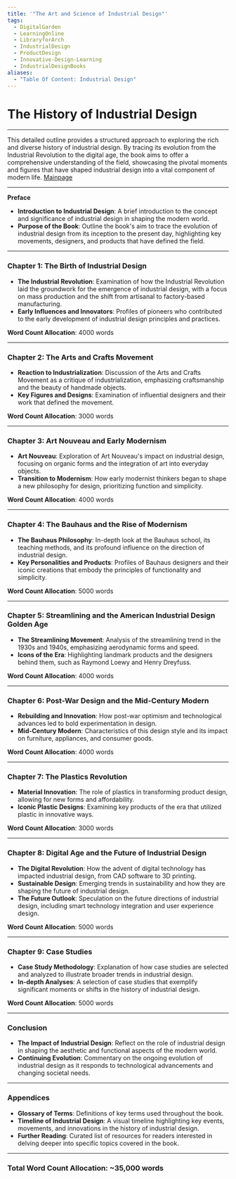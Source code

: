 ```yaml
---
title: '"The Art and Science of Industrial Design"'
tags:
  - DigitalGarden
  - LearningOnline
  - LibraryforArch
  - IndustrialDesign
  - ProductDesign
  - Innovative-Design-Learning
  - IndustrialDesignBooks
aliases:
  - "Table Of Content: Industrial Design"
---
```

# The History of Industrial Design
---
This detailed outline provides a structured approach to exploring the rich and diverse history of industrial design. By tracing its evolution from the Industrial Revolution to the digital age, the book aims to offer a comprehensive understanding of the field, showcasing the pivotal moments and figures that have shaped industrial design into a vital component of modern life.
[Mainpage](Intro)

---

**Preface**

- **Introduction to Industrial Design**: A brief introduction to the concept and significance of industrial design in shaping the modern world.
- **Purpose of the Book**: Outline the book's aim to trace the evolution of industrial design from its inception to the present day, highlighting key movements, designers, and products that have defined the field.

---

### Chapter 1: The Birth of Industrial Design

- **The Industrial Revolution**: Examination of how the Industrial Revolution laid the groundwork for the emergence of industrial design, with a focus on mass production and the shift from artisanal to factory-based manufacturing.
- **Early Influences and Innovators**: Profiles of pioneers who contributed to the early development of industrial design principles and practices.

**Word Count Allocation**: 4000 words

---

### Chapter 2: The Arts and Crafts Movement

- **Reaction to Industrialization**: Discussion of the Arts and Crafts Movement as a critique of industrialization, emphasizing craftsmanship and the beauty of handmade objects.
- **Key Figures and Designs**: Examination of influential designers and their work that defined the movement.

**Word Count Allocation**: 3000 words

---

### Chapter 3: Art Nouveau and Early Modernism

- **Art Nouveau**: Exploration of Art Nouveau's impact on industrial design, focusing on organic forms and the integration of art into everyday objects.
- **Transition to Modernism**: How early modernist thinkers began to shape a new philosophy for design, prioritizing function and simplicity.

**Word Count Allocation**: 4000 words

---

### Chapter 4: The Bauhaus and the Rise of Modernism

- **The Bauhaus Philosophy**: In-depth look at the Bauhaus school, its teaching methods, and its profound influence on the direction of industrial design.
- **Key Personalities and Products**: Profiles of Bauhaus designers and their iconic creations that embody the principles of functionality and simplicity.

**Word Count Allocation**: 5000 words

---

### Chapter 5: Streamlining and the American Industrial Design Golden Age

- **The Streamlining Movement**: Analysis of the streamlining trend in the 1930s and 1940s, emphasizing aerodynamic forms and speed.
- **Icons of the Era**: Highlighting landmark products and the designers behind them, such as Raymond Loewy and Henry Dreyfuss.

**Word Count Allocation**: 4000 words

---

### Chapter 6: Post-War Design and the Mid-Century Modern

- **Rebuilding and Innovation**: How post-war optimism and technological advances led to bold experimentation in design.
- **Mid-Century Modern**: Characteristics of this design style and its impact on furniture, appliances, and consumer goods.

**Word Count Allocation**: 4000 words

---

### Chapter 7: The Plastics Revolution

- **Material Innovation**: The role of plastics in transforming product design, allowing for new forms and affordability.
- **Iconic Plastic Designs**: Examining key products of the era that utilized plastic in innovative ways.

**Word Count Allocation**: 3000 words

---

### Chapter 8: Digital Age and the Future of Industrial Design

- **The Digital Revolution**: How the advent of digital technology has impacted industrial design, from CAD software to 3D printing.
- **Sustainable Design**: Emerging trends in sustainability and how they are shaping the future of industrial design.
- **The Future Outlook**: Speculation on the future directions of industrial design, including smart technology integration and user experience design.

**Word Count Allocation**: 5000 words

---

### Chapter 9: Case Studies

- **Case Study Methodology**: Explanation of how case studies are selected and analyzed to illustrate broader trends in industrial design.
- **In-depth Analyses**: A selection of case studies that exemplify significant moments or shifts in the history of industrial design.

**Word Count Allocation**: 5000 words

---

### Conclusion

- **The Impact of Industrial Design**: Reflect on the role of industrial design in shaping the aesthetic and functional aspects of the modern world.
- **Continuing Evolution**: Commentary on the ongoing evolution of industrial design as it responds to technological advancements and changing societal needs.

---

### Appendices

- **Glossary of Terms**: Definitions of key terms used throughout the book.
- **Timeline of Industrial Design**: A visual timeline highlighting key events, movements, and innovations in the history of industrial design.
- **Further Reading**: Curated list of resources for readers interested in delving deeper into specific topics covered in the book.

---

### Total Word Count Allocation: ~35,000 words

